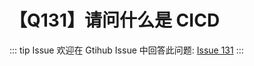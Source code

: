 # 【Q131】请问什么是 CICD


::: tip Issue
欢迎在 Gtihub Issue 中回答此问题: [Issue 131](https://github.com/kangyana/daily-question/issues/131)
:::

